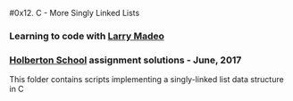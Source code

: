 #0x12. C - More Singly Linked Lists

### Learning to code with [Larry Madeo](https://twitter.com/larmalade)

### [Holberton School](https://www.holbertonschool.com) assignment solutions - June, 2017

This folder contains scripts implementing a singly-linked list data structure in C
